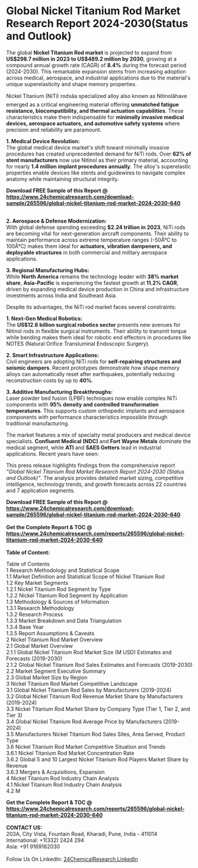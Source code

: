 <h1>Global Nickel Titanium Rod Market Research Report 2024-2030(Status and Outlook)</h1><p>The global <strong>Nickel Titanium Rod market</strong> is projected to expand from <strong>US$298.7 million in 2023 to US$489.2 million by 2030</strong>, growing at a compound annual growth rate (CAGR) of <strong>8.4%</strong> during the forecast period (2024-2030). This remarkable expansion stems from increasing adoption across medical, aerospace, and industrial applications due to the material's unique superelasticity and shape memory properties.</p><p>Nickel Titanium (NiTi) rodsâa specialized alloy also known as Nitinolâhave emerged as a critical engineering material offering <strong>unmatched fatigue resistance, biocompatibility, and thermal actuation capabilities</strong>. These characteristics make them indispensable for <strong>minimally invasive medical devices, aerospace actuators, and automotive safety systems</strong> where precision and reliability are paramount.</p><p><strong>1. Medical Device Revolution:</strong><br>
The global medical device market's shift toward minimally invasive procedures has created unprecedented demand for NiTi rods. Over <strong>62% of stent manufacturers</strong> now use Nitinol as their primary material, accounting for nearly <strong>1.4 million implant procedures annually</strong>. The alloy's superelastic properties enable devices like stents and guidewires to navigate complex anatomy while maintaining structural integrity.</p><div><b>Download FREE Sample of this Report @ 
            <a href="https://www.24chemicalresearch.com/download-sample/265596/global-nickel-titanium-rod-market-2024-2030-640">
            https://www.24chemicalresearch.com/download-sample/265596/global-nickel-titanium-rod-market-2024-2030-640</a></b></div><br><p><strong>2. Aerospace &amp; Defense Modernization:</strong><br>
With global defense spending exceeding <strong>$2.24 trillion in 2023</strong>, NiTi rods are becoming vital for next-generation aircraft components. Their ability to maintain performance across extreme temperature ranges (-50Â°C to 100Â°C) makes them ideal for <strong>actuators, vibration dampeners, and deployable structures</strong> in both commercial and military aerospace applications.</p><p><strong>3. Regional Manufacturing Hubs:</strong><br>
While <strong>North America</strong> remains the technology leader with <strong>38% market share</strong>, <strong>Asia-Pacific</strong> is experiencing the fastest growth at <strong>11.2% CAGR</strong>, driven by expanding medical device production in China and infrastructure investments across India and Southeast Asia.</p><p>Despite its advantages, the NiTi rod market faces several constraints:</p><p><strong>1. Next-Gen Medical Robotics:</strong><br>
The <strong>US$12.6 billion surgical robotics sector</strong> presents new avenues for Nitinol rods in flexible surgical instruments. Their ability to transmit torque while bending makes them ideal for robotic end effectors in procedures like NOTES (Natural Orifice Transluminal Endoscopic Surgery).</p><p><strong>2. Smart Infrastructure Applications:</strong><br>
Civil engineers are adopting NiTi rods for <strong>self-repairing structures and seismic dampers</strong>. Recent prototypes demonstrate how shape memory alloys can automatically reset after earthquakes, potentially reducing reconstruction costs by up to <strong>40%</strong>.</p><p><strong>3. Additive Manufacturing Breakthroughs:</strong><br>
Laser powder bed fusion (LPBF) techniques now enable complex NiTi components with <strong>95% density and controlled transformation temperatures</strong>. This supports custom orthopedic implants and aerospace components with performance characteristics impossible through traditional manufacturing.</p><p>The market features a mix of specialty metal producers and medical device specialists. <strong>Confluent Medical (NDC)</strong> and <strong>Fort Wayne Metals</strong> dominate the medical segment, while <strong>ATI</strong> and <strong>SAES Getters</strong> lead in industrial applications. Recent years have seen:</p><p>This press release highlights findings from the comprehensive report <em>"Global Nickel Titanium Rod Market Research Report 2024-2030 (Status and Outlook)"</em>. The analysis provides detailed market sizing, competitive intelligence, technology trends, and growth forecasts across 22 countries and 7 application segments.</p><div><b>Download FREE Sample of this Report @ 
            <a href="https://www.24chemicalresearch.com/download-sample/265596/global-nickel-titanium-rod-market-2024-2030-640">
            https://www.24chemicalresearch.com/download-sample/265596/global-nickel-titanium-rod-market-2024-2030-640</a></b></div><br><div><b>Get the Complete Report & TOC @ 
            <a href="https://www.24chemicalresearch.com/reports/265596/global-nickel-titanium-rod-market-2024-2030-640">
            https://www.24chemicalresearch.com/reports/265596/global-nickel-titanium-rod-market-2024-2030-640</a></b></div><br>
            <b>Table of Content:</b><p>Table of Contents<br />
1 Research Methodology and Statistical Scope<br />
1.1 Market Definition and Statistical Scope of Nickel Titanium Rod<br />
1.2 Key Market Segments<br />
1.2.1 Nickel Titanium Rod Segment by Type<br />
1.2.2 Nickel Titanium Rod Segment by Application<br />
1.3 Methodology & Sources of Information<br />
1.3.1 Research Methodology<br />
1.3.2 Research Process<br />
1.3.3 Market Breakdown and Data Triangulation<br />
1.3.4 Base Year<br />
1.3.5 Report Assumptions & Caveats<br />
2 Nickel Titanium Rod Market Overview<br />
2.1 Global Market Overview<br />
2.1.1 Global Nickel Titanium Rod Market Size (M USD) Estimates and Forecasts (2019-2030)<br />
2.1.2 Global Nickel Titanium Rod Sales Estimates and Forecasts (2019-2030)<br />
2.2 Market Segment Executive Summary<br />
2.3 Global Market Size by Region<br />
3 Nickel Titanium Rod Market Competitive Landscape<br />
3.1 Global Nickel Titanium Rod Sales by Manufacturers (2019-2024)<br />
3.2 Global Nickel Titanium Rod Revenue Market Share by Manufacturers (2019-2024)<br />
3.3 Nickel Titanium Rod Market Share by Company Type (Tier 1, Tier 2, and Tier 3)<br />
3.4 Global Nickel Titanium Rod Average Price by Manufacturers (2019-2024)<br />
3.5 Manufacturers Nickel Titanium Rod Sales Sites, Area Served, Product Type<br />
3.6 Nickel Titanium Rod Market Competitive Situation and Trends<br />
3.6.1 Nickel Titanium Rod Market Concentration Rate<br />
3.6.2 Global 5 and 10 Largest Nickel Titanium Rod Players Market Share by Revenue<br />
3.6.3 Mergers & Acquisitions, Expansion<br />
4 Nickel Titanium Rod Industry Chain Analysis<br />
4.1 Nickel Titanium Rod Industry Chain Analysis<br />
4.2 M</p><div><b>Get the Complete Report & TOC @ 
            <a href="https://www.24chemicalresearch.com/reports/265596/global-nickel-titanium-rod-market-2024-2030-640">
            https://www.24chemicalresearch.com/reports/265596/global-nickel-titanium-rod-market-2024-2030-640</a></b></div><br><b>CONTACT US:</b><br>
            203A, City Vista, Fountain Road, Kharadi, Pune, India - 411014<br>
            International: +1(332) 2424 294<br>
            Asia: +91 9169162030 <br><br>
            Follow Us On LinkedIn: <a href="https://www.linkedin.com/company/24chemicalresearch/">24ChemicalResearch LinkedIn</a>
